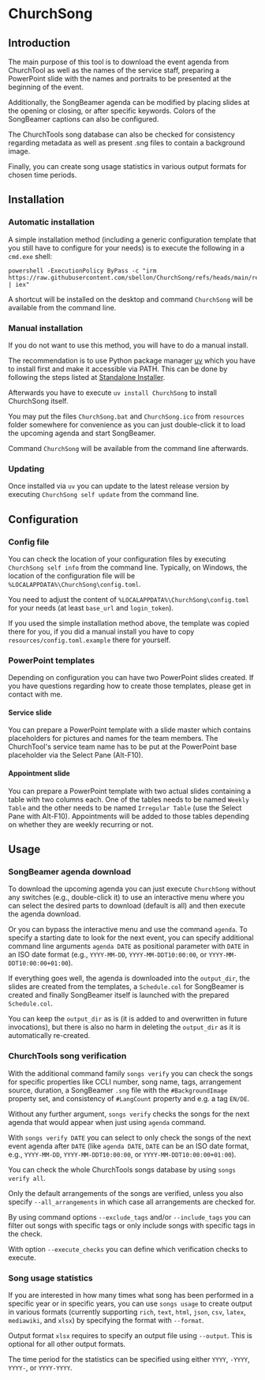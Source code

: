 # ChurchSong

## Introduction

The main purpose of this tool is to download the event agenda from ChurchTool as well
as the names of the service staff, preparing a PowerPoint slide with the names and
portraits to be presented at the beginning of the event.

Additionally, the SongBeamer agenda can be modified by placing slides at the opening
or closing, or after specific keywords. Colors of the SongBeamer captions can also be
configured.

The ChurchTools song database can also be checked for consistency regarding metadata
as well as present .sng files to contain a background image.

Finally, you can create song usage statistics in various output formats for chosen
time periods.

## Installation

### Automatic installation

A simple installation method (including a generic configuration template that you still
have to configure for your needs) is to execute the following in a `cmd.exe` shell:

```
powershell -ExecutionPolicy ByPass -c "irm https://raw.githubusercontent.com/sbellon/ChurchSong/refs/heads/main/resources/install.ps1 | iex"
```

A shortcut will be installed on the desktop and command `ChurchSong` will be available
from the command line.

### Manual installation

If you do not want to use this method, you will have to do a manual install.

The recommendation is to use Python package manager [uv](https://docs.astral.sh/uv/)
which you have to install first and make it accessible via PATH. This can be done by
following the steps listed at
[Standalone Installer](https://docs.astral.sh/uv/getting-started/installation/).

Afterwards you have to execute `uv install ChurchSong` to install ChurchSong itself.

You may put the files `ChurchSong.bat` and `ChurchSong.ico` from `resources` folder
somewhere for convenience as you can just double-click it to load the upcoming agenda
and start SongBeamer.

Command `ChurchSong` will be available from the command line afterwards.

### Updating

Once installed via `uv` you can update to the latest release version by executing
`ChurchSong self update` from the command line.

## Configuration

### Config file

You can check the location of your configuration files by executing
`ChurchSong self info` from the command line. Typically, on Windows, the location of
the configuration file will be `%LOCALAPPDATA%\ChurchSong\config.toml`.

You need to adjust the content of `%LOCALAPPDATA%\ChurchSong\config.toml` for your
needs (at least `base_url` and `login_token`).

If you used the simple installation method above, the template was copied there for
you, if you did a manual install you have to copy `resources/config.toml.example`
there for yourself.

### PowerPoint templates

Depending on configuration you can have two PowerPoint slides created. If you have
questions regarding how to create those templates, please get in contact with me.

#### Service slide

You can prepare a PowerPoint template with a slide master which contains placeholders
for pictures and names for the team members. The ChurchTool's service team name has to
be put at the PowerPoint base placeholder via the Select Pane (Alt-F10).

#### Appointment slide

You can prepare a PowerPoint template with two actual slides containing a table with
two columns each. One of the tables needs to be named `Weekly Table` and the other
needs to be named `Irregular Table` (use the Select Pane with Alt-F10). Appointments
will be added to those tables depending on whether they are weekly recurring or not.

## Usage

### SongBeamer agenda download

To download the upcoming agenda you can just execute `ChurchSong` without any switches
(e.g., double-click it) to use an interactive menu where you can select the desired
parts to download (default is all) and then execute the agenda download.

Or you can bypass the interactive menu and use the command `agenda`. To specify a
starting date to look for the next event, you can specify additional command line
arguments `agenda DATE` as positional parameter with `DATE` in an ISO date format
(e.g., `YYYY-MM-DD`, `YYYY-MM-DDT10:00:00`, or `YYYY-MM-DDT10:00:00+01:00`).

If everything goes well, the agenda is downloaded into the `output_dir`, the slides
are created from the templates, a `Schedule.col` for SongBeamer is created and finally
SongBeamer itself is launched with the prepared `Schedule.col`.

You can keep the `output_dir` as is (it is added to and overwritten in future
invocations), but there is also no harm in deleting the `output_dir` as it is
automatically re-created.

### ChurchTools song verification

With the additional command family `songs verify` you can check the songs for specific
properties like CCLI number, song name, tags, arrangement source, duration, a
SongBeamer `.sng` file with the `#BackgroundImage` property set, and consistency of
`#LangCount` property and e.g. a tag `EN/DE`.

Without any further argument, `songs verify` checks the songs for the next agenda that
would appear when just using `agenda` command.

With `songs verify DATE` you can select to only check the songs of the next event
agenda after `DATE` (like `agenda DATE`, `DATE` can be an ISO date format, e.g.,
`YYYY-MM-DD`, `YYYY-MM-DDT10:00:00`, or `YYYY-MM-DDT10:00:00+01:00`).

You can check the whole ChurchTools songs database by using `songs verify all`.

Only the default arrangements of the songs are verified, unless you also specify
`--all_arrangements` in which case all arrangements are checked for.

By using command options `--exclude_tags` and/or `--include_tags` you can filter out
songs with specific tags or only include songs with specific tags in the check.

With option `--execute_checks` you can define which verification checks to execute.

### Song usage statistics

If you are interested in how many times what song has been performed in a specific
year or in specific years, you can use `songs usage` to create output in various
formats (currently supporting `rich`, `text`, `html`, `json`, `csv`, `latex`,
`mediawiki`, and `xlsx`) by specifying the format with `--format`.

Output format `xlsx` requires to specify an output file using `--output`. This is
optional for all other output formats.

The time period for the statistics can be specified using either `YYYY`, `-YYYY`,
`YYYY-`, or `YYYY-YYYY`.
